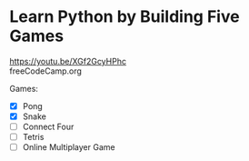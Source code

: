 
# Learn Python by Building Five Games  

<https://youtu.be/XGf2GcyHPhc>  
freeCodeCamp.org  

Games:

- [x] Pong
- [x] Snake
- [ ] Connect Four
- [ ] Tetris
- [ ] Online Multiplayer Game
